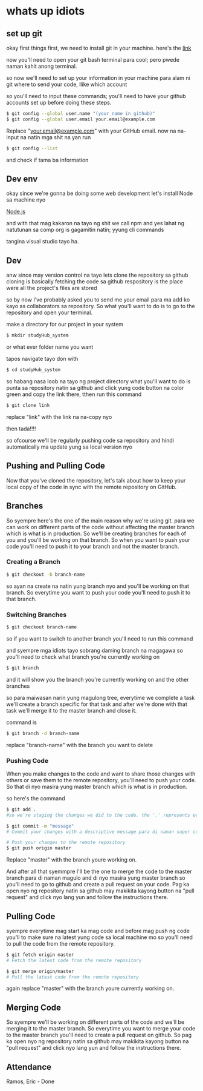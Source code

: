 ﻿# whats up idiots
## set up git



okay first things first, we need to install git in your machine.
here's the [link](https://git-scm.com/downloads)

now you'll need to open your git bash terminal para cool; pero pwede naman kahit anong terminal.

so now we'll need to set up your information in your machine para alam ni git where to send your code, llike which account

so you'll need to input these commands; you'll need to have your github accounts set up before doing these steps.

```bash
$ git config --global user.name "(your name in github)"
$ git config --global user.email your.email@example.com
```

Replace "your.email@example.com" with your GitHub email.  now na na-input na natin mga shit na yan run
```bash
$ git config --list
```
and check if tama ba information

## Dev env 

okay since we're gonna be doing some web development let's install Node sa machine nyo

[Node.js](https://nodejs.org/en/download)

and with that mag kakaron na tayo ng shit we call npm and yes lahat ng natutunan sa comp org is gagamitin natin; yyung cli commands 

tangina visual studio tayo ha.

## Dev 

anw since may version control na tayo lets clone the repository sa github
cloning is basically fetching the code sa github
respository is the place were all the project's files are stored

so by now I've probably asked you to send me your email para ma add ko kayo as collaborators sa repository. So what you'll want to do is to go to the repository and open your terminal.

make a directory for our project in your system

```bash 
$ mkdir studyHub_system
```
or what ever folder name you want

tapos navigate tayo don with
```bash
$ cd studyHub_system
```

so habang nasa loob na tayo ng project directory what you'll want to do is punta sa repository natin sa github and click yung code button na color green and copy the link there, tthen run this command

```bash
$ git clone link
```
replace "link" with the link na na-copy nyo

then tada!!!!


so ofcourse we'll be regularly pushing code sa repository and hindi automatically ma update yung sa local version nyo 

## Pushing and Pulling Code

Now that you've cloned the repository, let's talk about how to keep your local copy of the code in sync with the remote repository on GitHub.

## Branches

So syempre here's the one of the main reason why we're using git. para we can work on different parts of the code without affecting the master branch which is what is in production. So we'll be creating branches for each of you and you'll be working on that branch. So when you want to push your code you'll need to push it to your branch and not the master branch.

### Creating a Branch

```bash
$ git checkout -b branch-name
```
so ayan na create na natin yung branch nyo and you'll be working on that branch. So everytime you want to push your code you'll need to push it to that branch.

### Switching Branches

```bash
$ git checkout branch-name
```
so if you want to switch to another branch you'll need to run this command

and syempre mga idiots tayo sobrang daming branch na magagawa so you'll need to check what branch you're currently working on

```bash
$ git branch
```
and it will show you the branch you're currently working on and the other branches

so para maiwasan narin yung magulong tree, everytime we complete a task we'll create a branch specific for that task and after we're done with that task we'll merge it to the master branch and close it.

command is

```bash
$ git branch -d branch-name
```
replace "branch-name" with the branch you want to delete




### Pushing Code

When you make changes to the code and want to share those changes with others or save them to the remote repository, you'll need to push your code.
So that di nyo masira yung master branch which is what is in production.

so here's the command

```bash 
$ git add .
#so we're staging the changes we did to the code. the '.' represents everything in the directory that has been changed pero pwede naman specific files lang

$ git commit -m "message"
# Commit your changes with a descriptive message para di naman super confusion ano pinupush nyo code

# Push your changes to the remote repository
$ git push origin master
```
Replace "master" with the branch youre working on.

And after all that syemmpre I'll be the one to merge the code to the master branch para di naman magulo and di nyo masira yung master branch so you'll need to go to github and create a pull request on your code. Pag ka open nyo ng repository natin sa github may makikita kayong button na "pull request" and click nyo lang yun and follow the instructions there.

## Pulling Code

syempre everytime mag start ka mag code and before mag push ng code you'll to make sure na latest yung code sa local machine mo so you'll need to pull the code from the remote repository.

```bash
$ git fetch origin master
# Fetch the latest code from the remote repository

$ git merge origin/master
# Pull the latest code from the remote repository

```
again replace "master" with the branch youre currently working on.

## Merging Code

So syempre we'll be working on different parts of the code and we'll be merging it to the master branch. So everytime you want to merge your code to the master branch you'll need to create a pull request on github. So pag ka open nyo ng repository natin sa github may makikita kayong button na "pull request" and click nyo lang yun and follow the instructions there.

## Attendance 
Ramos, Eric - Done 

